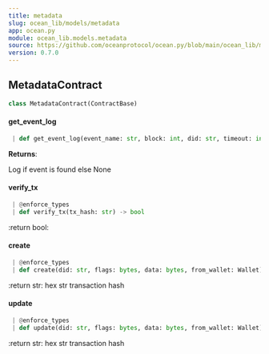 ```yaml
---
title: metadata
slug: ocean_lib/models/metadata
app: ocean.py
module: ocean_lib.models.metadata
source: https://github.com/oceanprotocol/ocean.py/blob/main/ocean_lib/models/metadata.py
version: 0.7.0
---
```

## MetadataContract

```python
class MetadataContract(ContractBase)
```

#### get\_event\_log

```python
 | def get_event_log(event_name: str, block: int, did: str, timeout: int = 45) -> Optional[AttributeDict]
```

**Returns**:

Log if event is found else None

#### verify\_tx

```python
 | @enforce_types
 | def verify_tx(tx_hash: str) -> bool
```

:return bool:

#### create

```python
 | @enforce_types
 | def create(did: str, flags: bytes, data: bytes, from_wallet: Wallet) -> str
```

:return str: hex str transaction hash

#### update

```python
 | @enforce_types
 | def update(did: str, flags: bytes, data: bytes, from_wallet: Wallet) -> str
```

:return str: hex str transaction hash

